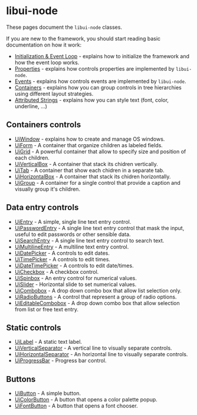 # libui-node

These pages document the `libui-node` classes.

If you are new to the framework, you should start reading basic documentation on how it work:

* [Initialization & Event Loop](initialization.md) - explains how to initialize the framework and how the event loop works.
* [Properties](properties.md) - explains how controls properties are implemented by `libui-node`.
* [Events](events.md) - explains how controls events are implemented by `libui-node`.
* [Containers](containers.md) - explains how you can group controls in tree hierarchies using different layout strategies.
* [Attributed Strings](attributedstring.md) - explains how you can style text (font, color, underline, ...)


## Containers controls
* [UiWindow](window.md) - explains how to create and manage OS windows.
* [UiForm](form.md) - A container that organize children as labeled fields.
* [UiGrid](grid.md) - A powerful container that allow to specify size and position of each children.
* [UiVerticalBox](verticalbox.md) - A container that stack its chidren vertically.
* [UiTab](tab.md) - A container that show each chidren in a separate tab.
* [UiHorizontalBox](horizontalbox.md) - A container that stack its chidren horizontally.
* [UiGroup](group.md) - A container for a single control that provide a caption and visually group it's children.
## Data entry controls

* [UiEntry](entry.md) - A simple, single line text entry control.
* [UiPasswordEntry](passwordentry.md) - A single line text entry control that mask the input, useful to edit passwords or other sensible data.
* [UiSearchEntry](searchentry.md) - A single line text entry control to search text.
* [UiMultilineEntry](multilineentry.md) - A multiline text entry control.
* [UiDatePicker](datepicker.md) - A controls to edit dates.
* [UiTimePicker](timepicker.md) - A controls to edit times.
* [UiDateTimePicker](datetimepicker.md) - A controls to edit date/times.
* [UiCheckbox](checkbox.md) - A checkbox control.
* [UiSpinbox](spinbox.md) - An entry control for numerical values.
* [UiSlider](slider.md) - Horizontal slide to set numerical values.
* [UiCombobox](combobox.md) - A drop down combo box that allow list selection only.
* [UiRadioButtons](radiobuttons.md) - A control that represent a group of radio options.
* [UiEditableCombobox](editablecombobox.md) - A drop down combo box that allow selection from list or free text entry.

## Static controls

* [UiLabel](label.md) - A static text label.
* [UiVerticalSeparator](verticalseparator.md) - A vertical line to visually separate controls.
* [UiHorizontalSeparator](horizontalseparator.md) - An horizontal line to visually separate controls.
* [UiProgressBar](progressbar.md) - Progress bar control.

## Buttons

* [UiButton](button.md) - A simple button.
* [UiColorButton](colorbutton.md) - A button that opens a color palette popup.
* [UiFontButton](fontbutton.md) - A button that opens a font chooser.

